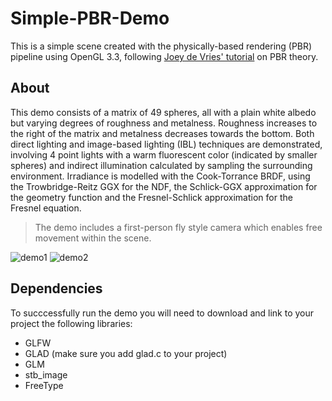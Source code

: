# Simple-PBR-Demo

This is a simple scene created with the physically-based rendering (PBR) pipeline using OpenGL 3.3, following [Joey de Vries' tutorial][tutorial] on PBR theory.


## About

This demo consists of a matrix of 49 spheres, all with a plain white albedo but varying degrees of roughness and metalness. Roughness increases to the right of the matrix and metalness decreases towards the bottom. Both direct lighting and image-based lighting (IBL) techniques are demonstrated, involving 4 point lights with a warm fluorescent color (indicated by smaller spheres) and indirect illumination calculated by sampling the surrounding environment. Irradiance is modelled with the Cook-Torrance BRDF, using the Trowbridge-Reitz GGX for the NDF, the Schlick-GGX approximation for the geometry function and the Fresnel-Schlick approximation for the Fresnel equation.

> The demo includes a first-person fly style camera which enables free movement within the scene.

![demo1](https://github.com/tonysheng01/Simple-PBR-Scene/blob/main/demo/demo1.png)
![demo2](https://github.com/tonysheng01/Simple-PBR-Scene/blob/main/demo/demo2.png)


## Dependencies

To succcessfully run the demo you will need to download and link to your project the following libraries:
- GLFW
- GLAD (make sure you add glad.c to your project)
- GLM
- stb_image
- FreeType


[tutorial]: https://learnopengl.com/PBR/Theory
